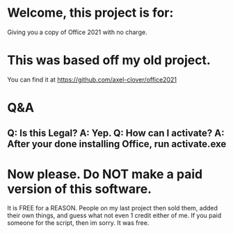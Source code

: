 # Welcome, this project is for:
Giving you a copy of Office 2021 with no charge.

# This was based off my old project.
You can find it at https://github.com/axel-clover/office2021

# Q&A
Q: Is this Legal?
A: Yep.
Q: How can I activate?
A: After your done installing Office, run activate.exe
---


# Now please. Do NOT make a paid version of this software.
It is FREE for a REASON. People on my last project then sold them, added their own things, and guess what not even 1 credit either of me.
If you paid someone for the script, then im sorry. It was free.
